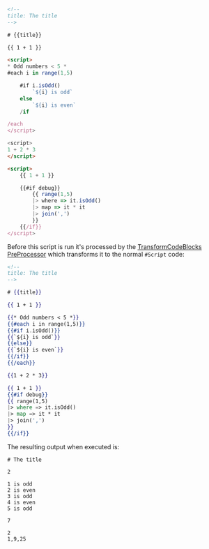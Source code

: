 ```html
<!--
title: The title
-->

# {{title}}

{{ 1 + 1 }}

<script>
* Odd numbers < 5 *
#each i in range(1,5)

    #if i.isOdd()
        `${i} is odd`
    else
        `${i} is even`
    /if

/each
</script>

<script>
1 + 2 * 3
</script>

<script>
    {{ 1 + 1 }}

    {{#if debug}}
        {{ range(1,5) 
        |> where => it.isOdd() 
        |> map => it * it   
        |> join(',')
        }}
    {{/if}}
</script>
```
    

Before this script is run it's processed by the 
[TransformCodeBlocks PreProcessor](https://github.com/ServiceStack/ServiceStack/blob/master/src/ServiceStack.Common/Script/ScriptPreprocessors.cs)
which transforms it to the normal `#Script` code:

```hbs
<!--
title: The title
-->

# {{title}}

{{ 1 + 1 }}

{{* Odd numbers < 5 *}}
{{#each i in range(1,5)}}
{{#if i.isOdd()}}
{{`${i} is odd`}}
{{else}}
{{`${i} is even`}}
{{/if}}
{{/each}}

{{1 + 2 * 3}}

{{ 1 + 1 }}
{{#if debug}}
{{ range(1,5)
|> where => it.isOdd()
|> map => it * it
|> join(',')
}}
{{/if}}
```

The resulting output when executed is:

```
# The title

2

1 is odd
2 is even
3 is odd
4 is even
5 is odd

7

2
1,9,25
```